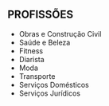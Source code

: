 ## PROFISSÕES

- Obras e Construção Civil
- Saúde e Beleza
- Fitness
- Diarista
- Moda
- Transporte
- Serviços Domésticos
- Serviços Jurídicos